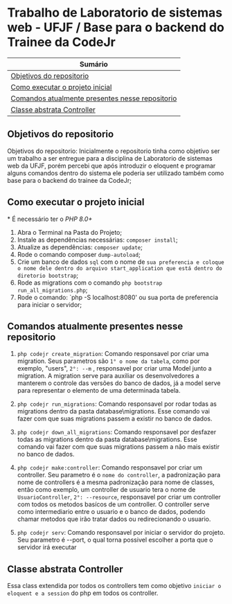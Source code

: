 # Trabalho de Laboratorio de sistemas web - UFJF / Base para o backend do Trainee da CodeJr

| **Sumário** |
|-------------|
| [Objetivos do repositorio](#objetivos-do-repositorio) |
| [Como executar o projeto inicial](#como-executar-o-projeto-inicial) |
| [Comandos atualmente presentes nesse repositorio](#comandos-atualmente-presentes-nesse-repositorio) |
| [Classe abstrata Controller](#classe-abstrata-controller) |

## Objetivos do repositorio
Objetivos do repositorio: Inicialmente o repositorio tinha como objetivo ser um trabalho a ser entregue para a disciplina de Laboratorio de sistemas web da UFJF, porém percebi que após introduzir o eloquent e programar alguns comandos dentro do sistema ele poderia ser utilizado também como base para o backend do trainee da CodeJr;

## Como executar o projeto inicial
\* É necessário ter o _PHP 8.0+_
1. Abra o Terminal na Pasta do Projeto;
2. Instale as dependências necessárias: `composer install`;
3. Atualize as dependências: `composer update`;
4. Rode o comando composer `dump-autoload`;
5. Crie um banco de dados `sql` com o nome de `sua preferencia e coloque o nome dele dentro do arquivo start_application que está dentro do diretorio bootstrap`;
6. Rode as migrations com o comando `php bootstrap run_all_migrations.php`;
7. Rode o comando: `php -S localhost:8080' ou sua porta de preferencia para iniciar o servidor;

## Comandos atualmente presentes nesse repositorio
1. `php codejr create_migration`: Comando responsavel por criar uma migration. Seus parametros são `1° o nome da tabela`, como por exemplo, "users", `2°: --m` , responsavel por criar uma Model junto a migration. A migration serve para auxiliar os desenvolvedores a manterem o controle das versões do banco de dados, já a model serve para representar o elemento de uma determinada tabela.

2. `php codejr run_migrations`: Comando responsavel por rodar todas as migrations dentro da pasta database\migrations. Esse comando vai fazer com que suas migrations passem a existir no banco de dados.

3. `php codejr down_all_migrations`: Comando responsavel por desfazer todas as migrations dentro da pasta database\migrations. Esse comando vai fazer com que suas migrations passem a não mais existir no banco de dados.

4. `php codejr make:controller`: Comando responsavel por criar um controller. Seu parametro é o `nome do controller`, a padronização para nome de controllers é a mesma padronização para nome de classes, então como exemplo, um controller de usuario tera o nome de `UsuarioController`, `2°: --resource`, responsavel por criar um controller com todos os metodos basícos de um controller. O controller serve como intermediario entre o usuario e o banco de dados, podendo chamar metodos que irão tratar dados ou redirecionando o usuario.

5. `php codejr serv`: Comando responsavel por iniciar o servidor do projeto. Seu parametro é --port, o qual torna possivel escolher a porta que o servidor irá executar

## Classe abstrata Controller 
  Essa class extendida por todos os controllers tem como objetivo `iniciar o eloquent e a session` do php em todos os controller.

